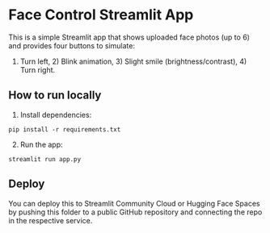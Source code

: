 
# Face Control Streamlit App

This is a simple Streamlit app that shows uploaded face photos (up to 6) and provides four buttons to simulate:
1) Turn left, 2) Blink animation, 3) Slight smile (brightness/contrast), 4) Turn right.

## How to run locally

1. Install dependencies:
```
pip install -r requirements.txt
```
2. Run the app:
```
streamlit run app.py
```

## Deploy

You can deploy this to Streamlit Community Cloud or Hugging Face Spaces by pushing this folder to a public GitHub repository and connecting the repo in the respective service.
